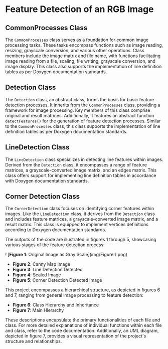 # Feature Detection of an RGB Image

## CommonProcesses Class
The `CommonProcesses` class serves as a foundation for common image processing tasks. These tasks encompass functions such as image reading, resizing, grayscale conversion, and various other operations. Class members include the image matrix and file name, with functions facilitating image reading from a file, scaling, file writing, grayscale conversion, and image display. This class also supports the implementation of line definition tables as per Doxygen documentation standards.

## Detection Class
The `Detection` class, an abstract class, forms the basis for basic feature detection processes. It inherits from the `CommonProcesses` class, providing a framework for image processing. Key members of this class comprise original and result matrices. Additionally, it features an abstract function `detectFeatures()` for the generation of feature detection processes. Similar to the `CommonProcesses` class, this class supports the implementation of line definition tables as per Doxygen documentation standards.

## LineDetection Class
The `LineDetection` class specializes in detecting line features within images. Derived from the `Detection` class, it encompasses a range of feature matrices, a grayscale-converted image matrix, and an edges matrix. This class offers support for implementing line definition tables in accordance with Doxygen documentation standards.

## Corner Detection Class
The `CornerDetection` class focuses on identifying corner features within images. Like the `LineDetection` class, it derives from the `Detection` class and includes feature matrices, a grayscale-converted image matrix, and a result matrix. This class is equipped to implement vertices definitions according to Doxygen documentation standards.

The outputs of the code are illustrated in figures 1 through 5, showcasing various stages of the feature detection process:

! [**Figure 1**: Original Image as Gray Scale](img/Figure 1.png)
- **Figure 2**: Canny Map Image
- **Figure 3**: Line Detection Detected
- **Figure 4**: Scaled Image
- **Figure 5**: Corner Detection Detected Image

This project encompasses a hierarchical structure, as depicted in figures 6 and 7, ranging from general image processing to feature detection:

- **Figure 6**: Class Hierarchy and Inheritance
- **Figure 7**: Main Hierarchy

These descriptions encapsulate the primary functionalities of each file and class. For more detailed explanations of individual functions within each file and class, refer to the code documentation. Additionally, an UML diagram, depicted in figure 7, provides a visual representation of the project's structure and relationships.
